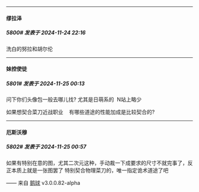 ﻿
*****

####  缪拉泽  
##### 5800#       发表于 2024-11-24 22:16

洗白的努拉和胡尔伦


*****

####  妹控使徒  
##### 5801#       发表于 2024-11-25 00:13

问下你们头像包一般去哪儿找? 尤其是日萌系的  N站上略少

如果想契合菜刀近战职业    有哪些道途的性能加成是比较契合的?


*****

####  厄斯沃穆  
##### 5802#       发表于 2024-11-25 00:57

如果有特别在意的图，尤其二次元这种，手动裁一下成要求的尺寸不就完事了，反正本质上就是一张图罢了
特别契合物理菜刀的，唯一指定诡术道途了吧

—— 来自 [鹅球](https://www.pgyer.com/xfPejhuq) v3.0.0.82-alpha

